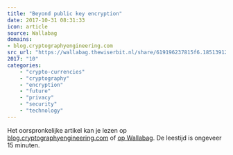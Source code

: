 ```yaml
---
title: "Beyond public key encryption"
date: 2017-10-31 08:31:33
icon: article
source: Wallabag
domains:
- blog.cryptographyengineering.com
src_url: "https://wallabag.thewiserbit.nl/share/619196237815f6.18513912"
2017: "10"
categories:
    - "crypto-currencies"
    - "cryptography"
    - "encryption"
    - "future"
    - "privacy"
    - "security"
    - "technology"
---
```

Het oorspronkelijke artikel kan je lezen op [blog.cryptographyengineering.com](https://blog.cryptographyengineering.com/2017/07/02/beyond-public-key-encryption/) of [op Wallabag](https://wallabag.thewiserbit.nl/share/619196237815f6.18513912). De leestijd is ongeveer 15 minuten.